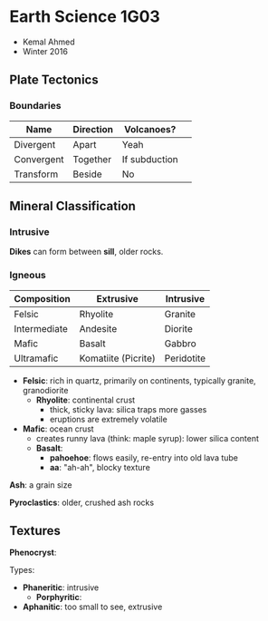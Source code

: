 # Earth Science 1G03

* Kemal Ahmed
* Winter 2016

## Plate Tectonics

### Boundaries

| Name       | Direction | Volcanoes?    |      |
| ---------- | --------- | ------------- | ---- |
| Divergent  | Apart     | Yeah          |      |
| Convergent | Together  | If subduction |      |
| Transform  | Beside    | No            |      |

## Mineral Classification

### Intrusive

**Dikes** can form between **sill**, older rocks.

### Igneous



| Composition  | Extrusive           | Intrusive  |
| ------------ | ------------------- | ---------- |
| Felsic       | Rhyolite            | Granite    |
| Intermediate | Andesite            | Diorite    |
| Mafic        | Basalt              | Gabbro     |
| Ultramafic   | Komatiite (Picrite) | Peridotite |

* **Felsic**: rich in quartz, primarily on continents, typically granite, granodiorite
  * **Rhyolite**: continental crust
	  * thick, sticky lava: silica traps more gasses
	  * eruptions are extremely volatile
* **Mafic**: ocean crust
	* creates runny lava (think: maple syrup): lower silica content
	* **Basalt**:
		* **pahoehoe**: flows easily, re-entry into old lava tube
		* **aa**: "ah-ah", blocky texture

**Ash**: a grain size

**Pyroclastics**: older, crushed ash rocks

## Textures

**Phenocryst**: 

Types:

* **Phaneritic**: intrusive
  * **Porphyritic**: 
* **Aphanitic**: too small to see, extrusive

